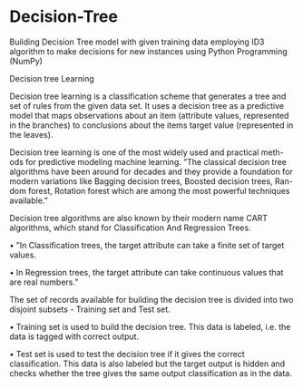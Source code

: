 # Decision-Tree
Building Decision Tree model with given training data employing ID3 algorithm to make decisions for new instances using Python Programming (NumPy)


Decision tree Learning

Decision tree learning is a classification scheme that generates a tree and set of rules from the given data set. It uses a decision tree as a predictive model that maps observations about an item (attribute values, represented in the branches) to conclusions about the items target value (represented in the leaves).

Decision tree learning is one of the most widely used and practical meth- ods for predictive modeling machine learning. ”The classical decision tree algorithms have been around for decades and they provide a foundation for modern variations like Bagging decision trees, Boosted decision trees, Ran- dom forest, Rotation forest which are among the most powerful techniques available.”


Decision tree algorithms are also known by their modern name CART algorithms, which stand for Classification And Regression Trees.

• ”In Classification trees, the target attribute can take a finite set of target values.

• In Regression trees, the target attribute can take continuous values that are real numbers.”

The set of records available for building the decision tree is divided into two disjoint subsets - Training set and Test set.

• Training set is used to build the decision tree. This data is labeled, i.e. the data is tagged with correct output.

• Test set is used to test the decision tree if it gives the correct classification. This data is also labeled but the target output is hidden and checks whether the tree gives the same output classification as in the data.
